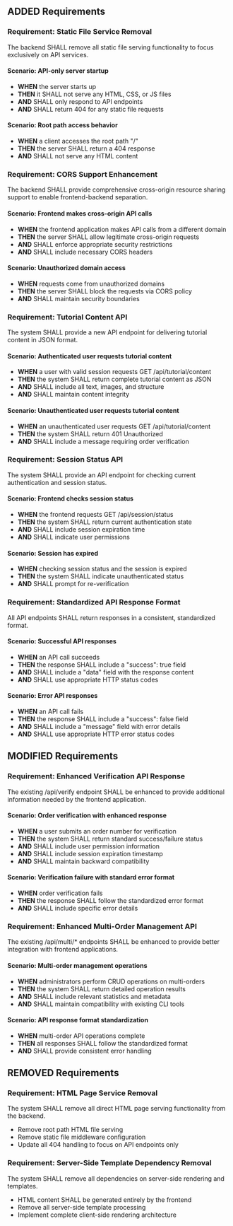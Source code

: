 ## ADDED Requirements

### Requirement: Static File Service Removal
The backend SHALL remove all static file serving functionality to focus exclusively on API services.

#### Scenario: API-only server startup
- **WHEN** the server starts up
- **THEN** it SHALL not serve any HTML, CSS, or JS files
- **AND** SHALL only respond to API endpoints
- **AND** SHALL return 404 for any static file requests

#### Scenario: Root path access behavior
- **WHEN** a client accesses the root path "/"
- **THEN** the server SHALL return a 404 response
- **AND** SHALL not serve any HTML content

### Requirement: CORS Support Enhancement
The backend SHALL provide comprehensive cross-origin resource sharing support to enable frontend-backend separation.

#### Scenario: Frontend makes cross-origin API calls
- **WHEN** the frontend application makes API calls from a different domain
- **THEN** the server SHALL allow legitimate cross-origin requests
- **AND** SHALL enforce appropriate security restrictions
- **AND** SHALL include necessary CORS headers

#### Scenario: Unauthorized domain access
- **WHEN** requests come from unauthorized domains
- **THEN** the server SHALL block the requests via CORS policy
- **AND** SHALL maintain security boundaries

### Requirement: Tutorial Content API
The system SHALL provide a new API endpoint for delivering tutorial content in JSON format.

#### Scenario: Authenticated user requests tutorial content
- **WHEN** a user with valid session requests GET /api/tutorial/content
- **THEN** the system SHALL return complete tutorial content as JSON
- **AND** SHALL include all text, images, and structure
- **AND** SHALL maintain content integrity

#### Scenario: Unauthenticated user requests tutorial content
- **WHEN** an unauthenticated user requests GET /api/tutorial/content
- **THEN** the system SHALL return 401 Unauthorized
- **AND** SHALL include a message requiring order verification

### Requirement: Session Status API
The system SHALL provide an API endpoint for checking current authentication and session status.

#### Scenario: Frontend checks session status
- **WHEN** the frontend requests GET /api/session/status
- **THEN** the system SHALL return current authentication state
- **AND** SHALL include session expiration time
- **AND** SHALL indicate user permissions

#### Scenario: Session has expired
- **WHEN** checking session status and the session is expired
- **THEN** the system SHALL indicate unauthenticated status
- **AND** SHALL prompt for re-verification

### Requirement: Standardized API Response Format
All API endpoints SHALL return responses in a consistent, standardized format.

#### Scenario: Successful API responses
- **WHEN** an API call succeeds
- **THEN** the response SHALL include a "success": true field
- **AND** SHALL include a "data" field with the response content
- **AND** SHALL use appropriate HTTP status codes

#### Scenario: Error API responses
- **WHEN** an API call fails
- **THEN** the response SHALL include a "success": false field
- **AND** SHALL include a "message" field with error details
- **AND** SHALL use appropriate HTTP error status codes

## MODIFIED Requirements

### Requirement: Enhanced Verification API Response
The existing /api/verify endpoint SHALL be enhanced to provide additional information needed by the frontend application.

#### Scenario: Order verification with enhanced response
- **WHEN** a user submits an order number for verification
- **THEN** the system SHALL return standard success/failure status
- **AND** SHALL include user permission information
- **AND** SHALL include session expiration timestamp
- **AND** SHALL maintain backward compatibility

#### Scenario: Verification failure with standard error format
- **WHEN** order verification fails
- **THEN** the response SHALL follow the standardized error format
- **AND** SHALL include specific error details

### Requirement: Enhanced Multi-Order Management API
The existing /api/multi/* endpoints SHALL be enhanced to provide better integration with frontend applications.

#### Scenario: Multi-order management operations
- **WHEN** administrators perform CRUD operations on multi-orders
- **THEN** the system SHALL return detailed operation results
- **AND** SHALL include relevant statistics and metadata
- **AND** SHALL maintain compatibility with existing CLI tools

#### Scenario: API response format standardization
- **WHEN** multi-order API operations complete
- **THEN** all responses SHALL follow the standardized format
- **AND** SHALL provide consistent error handling

## REMOVED Requirements

### Requirement: HTML Page Service Removal
The system SHALL remove all direct HTML page serving functionality from the backend.

- Remove root path HTML file serving
- Remove static file middleware configuration
- Update all 404 handling to focus on API endpoints only

### Requirement: Server-Side Template Dependency Removal
The system SHALL remove all dependencies on server-side rendering and templates.

- HTML content SHALL be generated entirely by the frontend
- Remove all server-side template processing
- Implement complete client-side rendering architecture